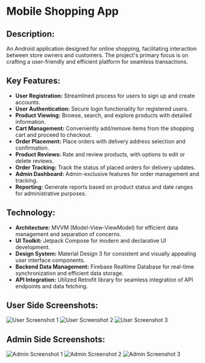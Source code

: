 # Mobile Shopping App

## Description:
An Android application designed for online shopping, facilitating interaction between store owners and customers. The project's primary focus is on crafting a user-friendly and efficient platform for seamless transactions.

## Key Features:
- **User Registration:** Streamlined process for users to sign up and create accounts.
- **User Authentication:** Secure login functionality for registered users.
- **Product Viewing:** Browse, search, and explore products with detailed information.
- **Cart Management:** Conveniently add/remove items from the shopping cart and proceed to checkout.
- **Order Placement:** Place orders with delivery address selection and confirmation.
- **Product Reviews:** Rate and review products, with options to edit or delete reviews.
- **Order Tracking:** Track the status of placed orders for delivery updates.
- **Admin Dashboard:** Admin-exclusive features for order management and tracking.
- **Reporting:** Generate reports based on product status and date ranges for administrative purposes.

## Technology:
- **Architecture:** MVVM (Model-View-ViewModel) for efficient data management and separation of concerns.
- **UI Toolkit:** Jetpack Compose for modern and declarative UI development.
- **Design System:** Material Design 3 for consistent and visually appealing user interface components.
- **Backend Data Management:** Firebase Realtime Database for real-time synchronization and efficient data storage.
- **API Integration:** Utilized Retrofit library for seamless integration of API endpoints and data fetching.

## User Side Screenshots:
![User Screenshot 1](https://i.imgur.com/uTj659r.png)
![User Screenshot 2](https://i.imgur.com/aHps31R.png)
![User Screenshot 3](https://i.imgur.com/8JdwdpF.png)

## Admin Side Screenshots:
![Admin Screenshot 1](https://i.imgur.com/YAv3ynZ.png)
![Admin Screenshot 2](https://i.imgur.com/l6U1QFv.png)
![Admin Screenshot 3](https://i.imgur.com/r7Ug0Ao.png)
